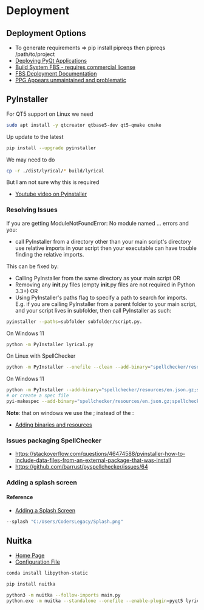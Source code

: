 # Deployment 

## Deployment Options
- To generate requirements => pip install pipreqs then pipreqs /path/to/project
- [Deploying PyQt Applications](https://wiki.python.org/moin/PyQt/Deploying_PyQt_Applications)
- [Build System FBS - requires commercial license](https://build-system.fman.io/pyqt5-tutorial)
- [FBS Deployment Documentation](https://build-system.fman.io/manual/)
- [PPG Appears unmaintained and problematic](https://github.com/runesc/PPG)

## PyInstaller

For QT5 support on Linux we need

```sh
sudo apt install -y qtcreator qtbase5-dev qt5-qmake cmake
```

Up update to the latest

```sh
pip install --upgrade pyinstaller
```

We may need to do

```sh
cp -r ./dist/lyrical/* build/lyrical
```

But I am not sure why this is required

- [Youtube video on Pyinstaller](https://www.youtube.com/watch?v=gI_WXyY-PrA)


### Resolving Issues

If you are getting ModuleNotFoundError: No module named ... errors and you:
- call PyInstaller from a directory other than your main script's directory use relative imports in your script then your executable can have trouble finding the relative imports.

This can be fixed by:

- Calling PyInstaller from the same directory as your main script OR 
- Removing any __init__.py files (empty __init__.py files are not required in Python 3.3+) OR
- Using PyInstaller's paths flag to specify a path to search for imports. E.g. if you are calling PyInstaller from a parent folder to your main script, and your script lives in subfolder, then call PyInstaller as such:

```sh
pyinstaller --paths=subfolder subfolder/script.py.
```

On Windows 11

```sh
python -m PyInstaller lyrical.py
```

On Linux with SpellChecker

```sh
python -m PyInstaller --onefile --clean --add-binary="spellchecker/resources/en.json.gz:spellchecker/resources" --splash "splash.png" main.py
```

On Windows 11


```sh
python -m PyInstaller --add-binary="spellchecker/resources/en.json.gz;spellchecker/resources" main.py
# or create a spec file
pyi-makespec --add-binary="spellchecker/resources/en.json.gz;spellchecker/resources" main.py
```

__Note__: that on windows we use the ; instead of the :

- [Adding binaries and resources](https://plainenglish.io/blog/packaging-data-files-to-pyinstaller-binaries-6ed63aa20538)

### Issues packaging SpellChecker

- https://stackoverflow.com/questions/46474588/pyinstaller-how-to-include-data-files-from-an-external-package-that-was-install
- https://github.com/barrust/pyspellchecker/issues/64

### Adding a splash screen

#### Reference

- [Adding a Splash Screen](https://coderslegacy.com/python/splash-screen-for-pyinstaller-exe/https://coderslegacy.com/python/splash-screen-for-pyinstaller-exe/)

```sh
--splash "C:/Users/CodersLegacy/Splash.png"
```



## Nuitka

- [Home Page](https://www.nuitka.net/)
- [Configuration File](https://nuitka.net/doc/nuitka-package-config.html#where-else-to-look)

```sh
conda install libpython-static
```

```sh
pip install nuitka
```


```sh
python3 -m nuitka --follow-imports main.py
python.exe -m nuitka --standalone --onefile --enable-plugin=pyqt5 lyrical.py
```
